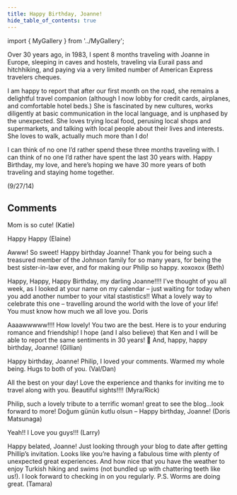 ```yaml
---
title: Happy Birthday, Joanne!
hide_table_of_contents: true
---
```


import { MyGallery } from '../MyGallery';

<MyGallery prefix="joanne" suffix="jpg" num ={8} />

Over 30 years ago, in 1983, I spent 8 months traveling with Joanne in Europe, sleeping in caves and hostels, traveling via Eurail pass and hitchhiking, and paying via a very limited number of American Express travelers cheques.

I am happy to report that after our first month on the road, she remains a delightful travel companion (although I now lobby for credit cards, airplanes, and comfortable hotel beds.) She is fascinated by new cultures, works diligently at basic communication in the local language, and is unphased by the unexpected. She loves trying local food, perusing local shops and supermarkets, and talking with local people about their lives and interests. She loves to walk, actually much more than I do!

I can think of no one I’d rather spend these three months traveling with. I can think of no one I’d rather have spent the last 30 years with. Happy Birthday, my love, and here’s hoping we have 30 more years of both traveling and staying home together.

(9/27/14)

## Comments

Mom is so cute! (Katie)

Happy Happy (Elaine)

Awww! So sweet! Happy birthday Joanne! Thank you for being such a treasured member of the Johnson family for so many years, for being the best sister-in-law ever, and for making our Philip so happy. xoxoxox (Beth)

Happy, Happy, Happy Birthday, my darling Joanne!!!! I’ve thought of you all week, as I looked at your name on my calendar – just waiting for today when you add another number to your vital stastistics!! What a lovely way to celebrate this one – travelling around the world with the love of your life! You must know how much we all love you. Doris

Aaaawwwww!!!! How lovely! You two are the best. Here is to your enduring romance and friendship! I hope (and I also believe) that Ken and I will be able to report the same sentiments in 30 years! 🙂 And, happy, happy birthday, Joanne! (Gillian)

Happy birthday, Joanne! Philip, I loved your comments. Warmed my whole being. Hugs to both of you. (Val/Dan)

All the best on your day! Love the experience and thanks for inviting me to travel along with you. Beautiful sights!!!! (Myra/Rick)

Philip, such a lovely tribute to a terrific woman! great to see the blog…look forward to more! Doğum günün kutlu olsun – Happy birthday, Joanne! (Doris Matsunaga)

Yeah!! I Love you guys!!! (Larry)

Happy belated, Joanne! Just looking through your blog to date after getting Phillip’s invitation. Looks like you’re having a fabulous time with plenty of unexpected great experiences. And how nice that you have the weather to enjoy Turkish hiking and swims (not bundled up with chattering teeth like us!). I look forward to checking in on you regularly. P.S. Worms are doing great. (Tamara)

